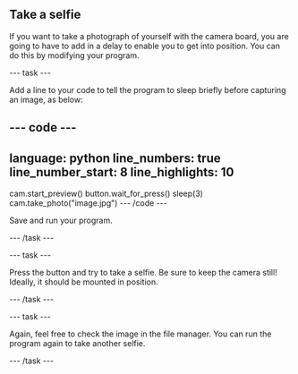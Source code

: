 ## Take a selfie

If you want to take a photograph of yourself with the camera board, you are going to have to add in a delay to enable you to get into position. You can do this by modifying your program.

--- task ---

Add a line to your code to tell the program to sleep briefly before capturing an image, as below:

--- code ---
---
language: python
line_numbers: true
line_number_start: 8
line_highlights: 10
---
cam.start_preview()
button.wait_for_press()
sleep(3)
cam.take_photo("image.jpg")
--- /code ---

Save and run your program.

--- /task ---

--- task ---

Press the button and try to take a selfie. Be sure to keep the camera still! Ideally, it should be mounted in position.

--- /task ---

--- task ---

Again, feel free to check the image in the file manager. You can run the program again to take another selfie.

--- /task ---
